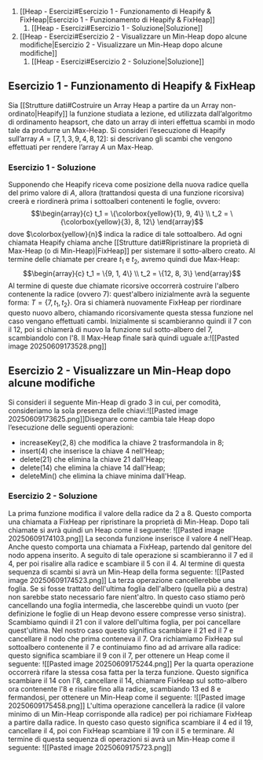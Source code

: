 1. [[Heap - Esercizi#Esercizio 1 - Funzionamento di Heapify & FixHeap|Esercizio 1 - Funzionamento di Heapify & FixHeap]]
	1. [[Heap - Esercizi#Esercizio 1 - Soluzione|Soluzione]]
2. [[Heap - Esercizi#Esercizio 2 - Visualizzare un Min-Heap dopo alcune modifiche|Esercizio 2 - Visualizzare un Min-Heap dopo alcune modifiche]]
	1. [[Heap - Esercizi#Esercizio 2 - Soluzione|Soluzione]]
## Esercizio 1 - Funzionamento di Heapify & FixHeap
Sia [[Strutture dati#Costruire un Array Heap a partire da un Array non-ordinato|Heapify]] la funzione studiata a lezione, ed utilizzata dall’algoritmo di ordinamento $\text{heapsort}$, che dato un array di interi effettua scambi in modo tale da produrre un Max-Heap.
Si consideri l’esecuzione di $\text{Heapify}$ sull’array $A = [7, 1, 3, 9, 4, 8, 12]:$ si descrivano gli scambi che vengono effettuati per rendere l’array $A$ un Max-Heap.
### Esercizio 1 - Soluzione
Supponendo che $\text{Heapify}$ riceva come posizione della nuova radice quella del primo valore di $A$, allora (trattandosi questa di una funzione ricorsiva) creerà e riordinerà prima i sottoalberi contenenti le foglie, ovvero:$$\begin{array}{c}
t_1 = \{\colorbox{yellow}{1}, 9, 4\} \\
t_2 = \{\colorbox{yellow}{3}, 8, 12\}
\end{array}$$dove $\colorbox{yellow}{n}$ indica la radice di tale sottoalbero.
Ad ogni chiamata $\text{Heapify}$ chiama anche [[Strutture dati#Ripristinare la proprietà di Max-Heap (o di Min-Heap)|FixHeap]] per sistemare il sotto-albero creato. Al termine delle chiamate per creare $t_1$ e $t_2$, avremo quindi due Max-Heap:$$\begin{array}{c}
t_1 = \{9, 1, 4\} \\
t_2 = \{12, 8, 3\}
\end{array}$$Al termine di queste due chiamate ricorsive occorrerà costruire l'albero contenente la radice (ovvero $7$): quest'albero inizialmente avrà la seguente forma: $T = \{7, t_1, t_2\}$.
Ora si chiamerà nuovamente FixHeap per riordinare questo nuovo albero, chiamando ricorsivamente questa stessa funzione nel caso vengano effettuati cambi.
Inizialmente si scambieranno quindi il $7$ con il $12$, poi si chiamerà di nuovo la funzione sul sotto-albero del $7$, scambiandolo con l'$8$.
Il Max-Heap finale sarà quindi uguale a:![[Pasted image 20250609173528.png]]
## Esercizio 2 - Visualizzare un Min-Heap dopo alcune modifiche
Si consideri il seguente Min-Heap di grado $3$ in cui, per comodità, consideriamo la sola presenza delle chiavi:![[Pasted image 20250609173625.png]]Disegnare come cambia tale Heap dopo l’esecuzione delle seguenti operazioni:
- $\text{increaseKey}(2 , 8)$ che modifica la chiave $2$ trasformandola in $8$;
- $\text{insert}(4)$ che inserisce la chiave $4$ nell'Heap;
- $\text{delete}(21)$ che elimina la chiave $21$ dall'Heap;
- $\text{delete}(14)$ che elimina la chiave $14$ dall'Heap;
- $\text{deleteMin}()$ che elimina la chiave minima dall'Heap.
### Esercizio 2 - Soluzione
La prima funzione modifica il valore della radice da $2$ a $8$. Questo comporta una chiamata a $\text{FixHeap}$ per ripristinare la proprietà di Min-Heap. Dopo tali chiamate si avrà quindi un Heap come il seguente:
![[Pasted image 20250609174103.png]]
La seconda funzione inserisce il valore $4$ nell'Heap. Anche questo comporta una chiamata a $\text{FixHeap}$, partendo dal genitore del nodo appena inserito. A seguito di tale operazione si scambieranno il $7$ ed il $4$, per poi risalire alla radice e scambiare il $5$ con il $4$. Al termine di questa sequenza di scambi si avrà un Min-Heap della forma seguente:
![[Pasted image 20250609174523.png]]
La terza operazione cancellerebbe una foglia. Se si fosse trattato dell'ultima foglia dell'albero (quella più a destra) non sarebbe stato necessario fare nient'altro. In questo caso stiamo però cancellando una foglia intermedia, che lascerebbe quindi un vuoto (per definizione le foglie di un Heap devono essere compresse verso sinistra).
Scambiamo quindi il $21$ con il valore dell'ultima foglia, per poi cancellare quest'ultima. Nel nostro caso questo significa scambiare il $21$ ed il $7$ e cancellare il nodo che prima conteneva il $7$.
Ora richiamiamo $\text{FixHeap}$ sul sottoalbero contenente il $7$ e continuiamo fino ad ad arrivare alla radice: questo significa scambiare il $9$ con il $7$, per ottenere un Heap come il seguente:
![[Pasted image 20250609175244.png]]
Per la quarta operazione occorrerà rifare la stessa cosa fatta per la terza funzione. Questo significa scambiare il $14$ con l'$8$, cancellare il $14$, chiamare $\text{FixHeap}$ sul sotto-albero ora contenente l'$8$ e risalire fino alla radice, scambiando $13$ ed $8$ e fermandosi, per ottenere un Min-Heap come il seguente:
![[Pasted image 20250609175458.png]]
L'ultima operazione cancellerà la radice (il valore minimo di un Min-Heap corrisponde alla radice) per poi richiamare $\text{FixHeap}$ a partire dalla radice. In questo caso questo significa scambiare il $4$ ed il $19$, cancellare il $4$, poi con $\text{FixHeap}$ scambiare il $19$ con il $5$ e terminare.
Al termine di questa sequenza di operazioni si avrà un Min-Heap come il seguente:
![[Pasted image 20250609175723.png]]
